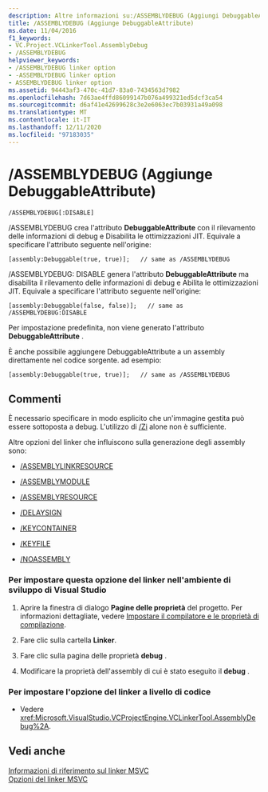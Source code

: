 ```yaml
---
description: Altre informazioni su:/ASSEMBLYDEBUG (Aggiungi DebuggableAttribute)
title: /ASSEMBLYDEBUG (Aggiunge DebuggableAttribute)
ms.date: 11/04/2016
f1_keywords:
- VC.Project.VCLinkerTool.AssemblyDebug
- /ASSEMBLYDEBUG
helpviewer_keywords:
- /ASSEMBLYDEBUG linker option
- -ASSEMBLYDEBUG linker option
- ASSEMBLYDEBUG linker option
ms.assetid: 94443af3-470c-41d7-83a0-7434563d7982
ms.openlocfilehash: 7d63ae4ffd86099147b076a499321ed5dcf3ca54
ms.sourcegitcommit: d6af41e42699628c3e2e6063ec7b03931a49a098
ms.translationtype: MT
ms.contentlocale: it-IT
ms.lasthandoff: 12/11/2020
ms.locfileid: "97183035"
---
```

# <a name="assemblydebug-add-debuggableattribute"></a>/ASSEMBLYDEBUG (Aggiunge DebuggableAttribute)

```
/ASSEMBLYDEBUG[:DISABLE]
```

/ASSEMBLYDEBUG crea l'attributo **DebuggableAttribute** con il rilevamento delle informazioni di debug e Disabilita le ottimizzazioni JIT. Equivale a specificare l'attributo seguente nell'origine:

```
[assembly:Debuggable(true, true)];   // same as /ASSEMBLYDEBUG
```

/ASSEMBLYDEBUG: DISABLE genera l'attributo **DebuggableAttribute** ma disabilita il rilevamento delle informazioni di debug e Abilita le ottimizzazioni JIT. Equivale a specificare l'attributo seguente nell'origine:

```
[assembly:Debuggable(false, false)];   // same as /ASSEMBLYDEBUG:DISABLE
```

Per impostazione predefinita, non viene generato l'attributo **DebuggableAttribute** .

È anche possibile aggiungere DebuggableAttribute a un assembly direttamente nel codice sorgente. ad esempio:

```
[assembly:Debuggable(true, true)];   // same as /ASSEMBLYDEBUG
```

## <a name="remarks"></a>Commenti

È necessario specificare in modo esplicito che un'immagine gestita può essere sottoposta a debug. L'utilizzo di [/Zi](z7-zi-zi-debug-information-format.md) alone non è sufficiente.

Altre opzioni del linker che influiscono sulla generazione degli assembly sono:

- [/ASSEMBLYLINKRESOURCE](assemblylinkresource-link-to-dotnet-framework-resource.md)

- [/ASSEMBLYMODULE](assemblymodule-add-a-msil-module-to-the-assembly.md)

- [/ASSEMBLYRESOURCE](assemblyresource-embed-a-managed-resource.md)

- [/DELAYSIGN](delaysign-partially-sign-an-assembly.md)

- [/KEYCONTAINER](keycontainer-specify-a-key-container-to-sign-an-assembly.md)

- [/KEYFILE](keyfile-specify-key-or-key-pair-to-sign-an-assembly.md)

- [/NOASSEMBLY](noassembly-create-a-msil-module.md)

### <a name="to-set-this-linker-option-in-the-visual-studio-development-environment"></a>Per impostare questa opzione del linker nell'ambiente di sviluppo di Visual Studio

1. Aprire la finestra di dialogo **Pagine delle proprietà** del progetto. Per informazioni dettagliate, vedere [Impostare il compilatore e le proprietà di compilazione](../working-with-project-properties.md).

1. Fare clic sulla cartella **Linker**.

1. Fare clic sulla pagina delle proprietà **debug** .

1. Modificare la proprietà dell'assembly di cui è stato eseguito il **debug** .

### <a name="to-set-this-linker-option-programmatically"></a>Per impostare l'opzione del linker a livello di codice

- Vedere <xref:Microsoft.VisualStudio.VCProjectEngine.VCLinkerTool.AssemblyDebug%2A>.

## <a name="see-also"></a>Vedi anche

[Informazioni di riferimento sul linker MSVC](linking.md)<br/>
[Opzioni del linker MSVC](linker-options.md)
